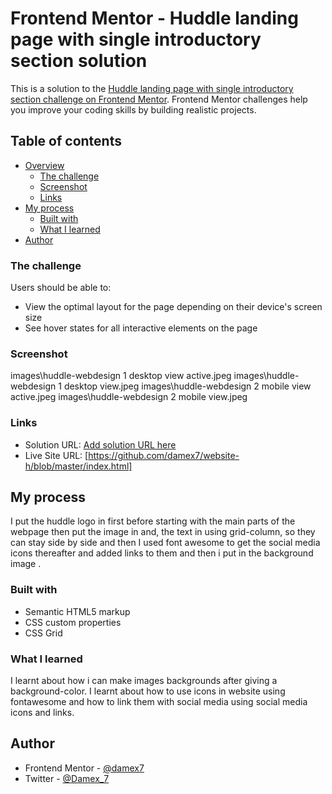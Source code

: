 # Frontend Mentor - Huddle landing page with single introductory section solution

This is a solution to the [Huddle landing page with single introductory section challenge on Frontend Mentor](https://www.frontendmentor.io/challenges/huddle-landing-page-with-a-single-introductory-section-B_2Wvxgi0). Frontend Mentor challenges help you improve your coding skills by building realistic projects. 

## Table of contents

- [Overview](#overview)
  - [The challenge](#the-challenge)
  - [Screenshot](#screenshot)
  - [Links](#links)
- [My process](#my-process)
  - [Built with](#built-with)
  - [What I learned](#what-i-learned)
- [Author](#author)


### The challenge

Users should be able to:

- View the optimal layout for the page depending on their device's screen size
- See hover states for all interactive elements on the page

### Screenshot
images\huddle-webdesign 1 desktop view active.jpeg
images\huddle-webdesign 1 desktop view.jpeg
images\huddle-webdesign 2 mobile view active.jpeg
images\huddle-webdesign 2 mobile view.jpeg
### Links

- Solution URL: [Add solution URL here](https://your-solution-url.com)
- Live Site URL: [https://github.com/damex7/website-h/blob/master/index.html]

## My process
 I put the huddle logo in first before starting with the main parts of the webpage then put the image in and, the text in using grid-column, so they can stay side by side and then I used font awesome to get the social media icons thereafter 
 and added links to them and then i put in the background image .
### Built with

- Semantic HTML5 markup
- CSS custom properties
- CSS Grid

### What I learned
I learnt about how i can make images backgrounds after giving a background-color. I learnt about how to use icons 
in website using fontawesome and how to link them with social media using social media icons and links. 

## Author
- Frontend Mentor - [@damex7    ](https://www.frontendmentor.io/profile/damex7)
- Twitter - [@Damex_7](https://www.twitter.com/Damex_7)
